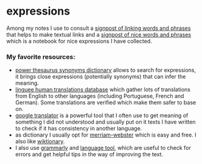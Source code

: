 # expressions

Among my notes I use to consult a [signpost of linking words and phrases](https://gist.github.com/cleberjamaral/d7148453acc2cb7b500d8438822b7a87) that helps to make textual links and a [signpost of nice words and phrases](https://gist.github.com/cleberjamaral/b2c05a8b651d047642114ab38afd173c) which is a notebook for nice expressions I have collected. 

### My favorite resources:

* [power thesaurus synonyms dictionary](https://www.powerthesaurus.org/) allows to search for expressions, it brings close expressions \(potentially synonyms\) that can infer the meaning.
* [linguee human translations database](https://www.linguee.com/) which gather lots of translations from English to other languages \(including Portuguese, French and German\). Some translations are verified which make them safer to base on.
* [google translator](https://translate.google.com.br/) is a powerful tool that I often use to get meaning of something I did not understood and usually put on it texts I have written to check if it has consistency in another language.
* as dictionary I usually opt for [merriam-webster](https://www.merriam-webster.com/) which is easy and free. I also like [wiktionary](https://www.wiktionary.org/).
* I also use [grammarly](https://app.grammarly.com/) and [language tool](https://www.languagetool.org/), which are useful to check for errors and get helpful tips in the way of improving the text.



